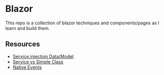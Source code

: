 # Blazor
This repo is a collection of blazor techniques and components/pages as I learn and build them.


## Resources
* [Service injection Data/Model](https://devblogs.microsoft.com/odata/enabling-pagination-in-blazor-with-odata/)
* [Service vs Simple Class](https://stackoverflow.com/questions/61753230/blazor-dependency-injection-vs-simple-class)
* [Native Events](https://blazor.syncfusion.com/documentation/combobox/native-events/)
